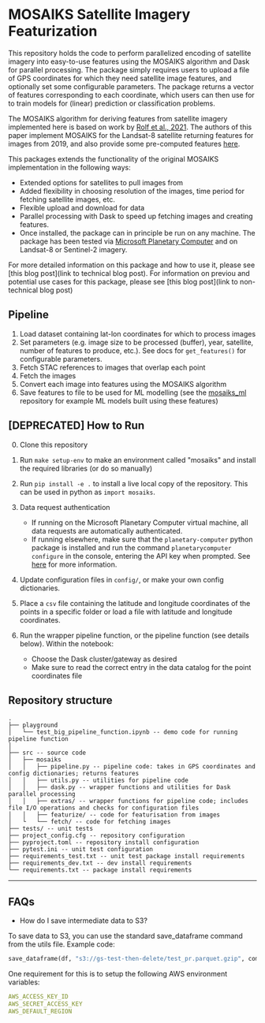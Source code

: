 # MOSAIKS Satellite Imagery Featurization

This repository holds the code to perform parallelized encoding of satellite imagery into easy-to-use features using the MOSAIKS algorithm and Dask for parallel processing.
The package simply requires users to upload a file of GPS coordinates for which they need satellite image features, and optionally set some configurable parameters. The package returns a vector of features corresponding to each coordinate, which users can then use for to train models for (linear) prediction or classification problems.


The MOSAIKS algorithm for deriving features from satellite imagery implemented here is based on work by [Rolf et al., 2021](https://www.nature.com/articles/s41467-021-24638-z). The authors of this paper implement MOSAIKS for the Landsat-8 satellite returning features for images from 2019, and also provide some pre-computed features [here](https://www.mosaiks.org/).

This packages extends the functionality of the original MOSAIKS implementation in the following ways:
- Extended options for satellites to pull images from
- Added flexibility in choosing resolution of the images, time period for fetching satellite images, etc.
- Flexible upload and download for data
- Parallel processing with Dask to speed up fetching images and creating features.
- Once installed, the package can in principle be run on any machine.
The package has been tested via [Microsoft Planetary Computer](https://planetarycomputer.microsoft.com/) and on Landsat-8 or Sentinel-2 imagery.

For more detailed information on this package and how to use it, please see [this blog post](link to technical blog post). For information on previou and potential use cases for this package, please see [this blog post](link to non-technical blog post)


## Pipeline

1. Load dataset containing lat-lon coordinates for which to process images
2. Set parameters (e.g. image size to be processed (buffer), year, satellite, number of features to produce, etc.). See docs for `get_features()` for configurable parameters.
3. Fetch STAC references to images that overlap each point
4. Fetch the images
5. Convert each image into features using the MOSAIKS algorithm
6. Save features to file to be used for ML modelling (see the [mosaiks_ml](https://github.com/IDinsight/mosaiks_ml) repository for example ML models built using these features)

## [DEPRECATED] How to Run

0. Clone this repository
1. Run `make setup-env` to make an environment called "mosaiks" and install the required libraries (or do so manually)

2. Run `pip install -e .` to install a live local copy of the repository. This can be used in python as `import mosaiks`.

3. Data request authentication
    - If running on the Microsoft Planetary Computer virtual machine, all data requests are automatically authenticated.
    - If running elsewhere, make sure that the `planetary-computer` python package is installed and run the command `planetarycomputer configure` in the console, entering the API key when prompted. See [here](https://planetarycomputer.microsoft.com/docs/concepts/sas/#:~:text=data%20catalog.-,planetary%2Dcomputer%20Python%20package,-The%20planetary%2Dcomputer) for more information.

4. Update configuration files in `config/`, or make your own config dictionaries.

5. Place a `csv` file containing the latitude and longitude coordinates of the points in a specific folder or load a file with latitude and longitude coordinates.

6. Run the wrapper pipeline function, or the pipeline function (see details below). Within the notebook:
    - Choose the Dask cluster/gateway as desired
    - Make sure to read the correct entry in the data catalog for the point coordinates file

## Repository structure

```
.
├── playground
│   └── test_big_pipeline_function.ipynb -- demo code for running pipeline function
│
├── src -- source code
│   ├── mosaiks
│   │   ├── pipeline.py -- pipeline code: takes in GPS coordinates and config dictionaries; returns features
│   │   ├── utils.py -- utilities for pipeline code
│   │   ├── dask.py -- wrapper functions and utilities for Dask parallel processing
│   │   ├── extras/ -- wrapper functions for pipeline code; includes file I/O operations and checks for configuration files
│   │   ├── featurize/ -- code for featurisation from images
│   └   └── fetch/ -- code for fetching images
├── tests/ -- unit tests
├── project_config.cfg -- repository configuration
├── pyproject.toml -- repository install configuration
├── pytest.ini -- unit test configuration
├── requirements_test.txt -- unit test package install requirements
├── requirements_dev.txt -- dev install requirements
└── requirements.txt -- package install requirements
```

---

## FAQs

- How do I save intermediate data to S3?

To save data to S3, you can use the standard save_dataframe command from the utils file. Example code:
```python
save_dataframe(df, "s3://gs-test-then-delete/test_pr.parquet.gzip", compression="gzip")
```
One requirement for this is to setup the following AWS environment variables:
```yaml
AWS_ACCESS_KEY_ID
AWS_SECRET_ACCESS_KEY
AWS_DEFAULT_REGION
```
